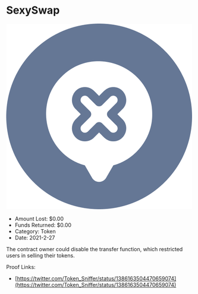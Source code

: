 # SexySwap
![SexySwap](/rektimages/SexySwap.png)
- Amount Lost: $0.00
- Funds Returned: $0.00
- Category: Token
- Date: 2021-2-27

The contract owner could disable the transfer function, which restricted users in selling their tokens.


Proof Links:
- [https://twitter.com/Token_Sniffer/status/1386163504470659074](https://twitter.com/Token_Sniffer/status/1386163504470659074)


